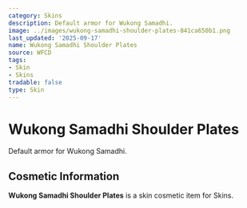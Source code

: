 ```yaml
---
category: Skins
description: Default armor for Wukong Samadhi.
image: ../images/wukong-samadhi-shoulder-plates-841ca650b1.png
last_updated: '2025-09-17'
name: Wukong Samadhi Shoulder Plates
source: WFCD
tags:
- Skin
- Skins
tradable: false
type: Skin
---
```


# Wukong Samadhi Shoulder Plates

Default armor for Wukong Samadhi.

## Cosmetic Information

**Wukong Samadhi Shoulder Plates** is a skin cosmetic item for Skins.

